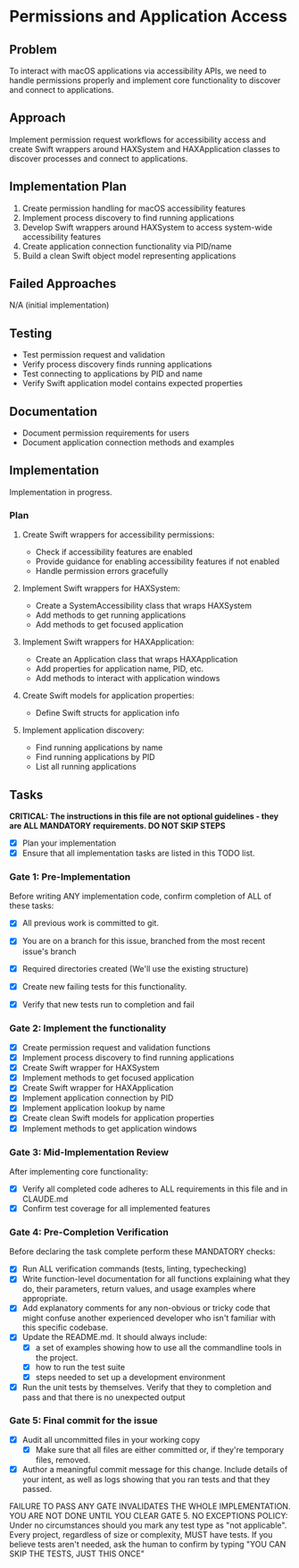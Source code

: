 # Permissions and Application Access

## Problem
To interact with macOS applications via accessibility APIs, we need to handle permissions properly and implement core functionality to discover and connect to applications.

## Approach
Implement permission request workflows for accessibility access and create Swift wrappers around HAXSystem and HAXApplication classes to discover processes and connect to applications.

## Implementation Plan
1. Create permission handling for macOS accessibility features
2. Implement process discovery to find running applications
3. Develop Swift wrappers around HAXSystem to access system-wide accessibility features
4. Create application connection functionality via PID/name
5. Build a clean Swift object model representing applications

## Failed Approaches
N/A (initial implementation)

## Testing
- Test permission request and validation
- Verify process discovery finds running applications
- Test connecting to applications by PID and name
- Verify Swift application model contains expected properties

## Documentation
- Document permission requirements for users
- Document application connection methods and examples

## Implementation
Implementation in progress.

### Plan
1. Create Swift wrappers for accessibility permissions:
   - Check if accessibility features are enabled
   - Provide guidance for enabling accessibility features if not enabled
   - Handle permission errors gracefully

2. Implement Swift wrappers for HAXSystem:
   - Create a SystemAccessibility class that wraps HAXSystem
   - Add methods to get running applications 
   - Add methods to get focused application

3. Implement Swift wrappers for HAXApplication:
   - Create an Application class that wraps HAXApplication
   - Add properties for application name, PID, etc.
   - Add methods to interact with application windows

4. Create Swift models for application properties:
   - Define Swift structs for application info

5. Implement application discovery:
   - Find running applications by name
   - Find running applications by PID
   - List all running applications

## Tasks
**CRITICAL: The instructions in this file are not optional guidelines - they are ALL MANDATORY requirements. DO NOT SKIP STEPS**

- [x] Plan your implementation
- [x] Ensure that all implementation tasks are listed in this TODO list. 

### Gate 1: Pre-Implementation 

Before writing ANY implementation code, confirm completion of ALL of these tasks:
- [x] All previous work is committed to git.
- [x] You are on a branch for this issue, branched from the most recent issue's branch
- [x] Required directories created (We'll use the existing structure)
- [x] Create new failing tests for this functionality.
- [x] Verify that new tests run to completion and fail


### Gate 2: Implement the functionality

- [x] Create permission request and validation functions
- [x] Implement process discovery to find running applications
- [x] Create Swift wrapper for HAXSystem
- [x] Implement methods to get focused application
- [x] Create Swift wrapper for HAXApplication
- [x] Implement application connection by PID
- [x] Implement application lookup by name
- [x] Create clean Swift models for application properties
- [x] Implement methods to get application windows

### Gate 3: Mid-Implementation Review 

After implementing core functionality:
- [x] Verify all completed code adheres to ALL requirements in this file and in CLAUDE.md
- [x] Confirm test coverage for all implemented features

### Gate 4: Pre-Completion Verification

Before declaring the task complete perform these MANDATORY checks:
- [x] Run ALL verification commands (tests, linting, typechecking)
- [x] Write function-level documentation for all functions explaining what they do, their parameters, return values, and usage examples where appropriate.
- [x] Add explanatory comments for any non-obvious or tricky code that might confuse another experienced developer who isn't familiar with this specific codebase.
- [x] Update the README.md. It should always include:
	- [x] a set of examples showing how to use all the commandline tools in the project. 
	- [x] how to run the test suite
	- [x] steps needed to set up a development environment
- [x] Run the unit tests by themselves. Verify that they to completion and pass and that there is no unexpected output

### Gate 5: Final commit for the issue 
- [x] Audit all uncommitted files in your working copy
	- [x] Make sure that all files are either committed or, if they're temporary files, removed.
- [x] Author a meaningful commit message for this change. Include details of your intent, as well as logs showing that you ran tests and that they passed.

FAILURE TO PASS ANY GATE INVALIDATES THE WHOLE IMPLEMENTATION. 
YOU ARE NOT DONE UNTIL YOU CLEAR GATE 5.
NO EXCEPTIONS POLICY: Under no circumstances should you mark any test type as "not applicable". Every project, regardless of size or complexity, MUST have tests. If you believe tests aren't needed, ask the human to confirm by typing "YOU CAN SKIP THE TESTS, JUST THIS ONCE"